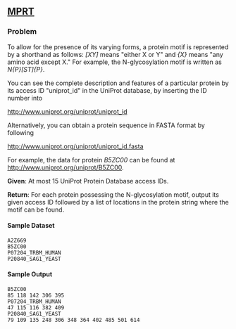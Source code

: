 ## [MPRT](https://rosalind.info/problems/mprt/)

### Problem

To allow for the presence of its varying forms, a protein motif is represented by a shorthand as follows: _[XY]_ means "either X or Y" and _{X}_ means "any amino acid except X." For example, the N-glycosylation motif is written as _N{P}[ST]{P}_.

You can see the complete description and features of a particular protein by its access ID "uniprot_id" in the UniProt database, by inserting the ID number into

http://www.uniprot.org/uniprot/uniprot_id

Alternatively, you can obtain a protein sequence in FASTA format by following

http://www.uniprot.org/uniprot/uniprot_id.fasta

For example, the data for protein _B5ZC00_ can be found at http://www.uniprot.org/uniprot/B5ZC00.

**Given**: At most 15 UniProt Protein Database access IDs.

**Return**: For each protein possessing the N-glycosylation motif, output its given access ID followed by a list of locations in the protein string where the motif can be found.

#### Sample Dataset

```
A2Z669
B5ZC00
P07204_TRBM_HUMAN
P20840_SAG1_YEAST
```

#### Sample Output

```
B5ZC00
85 118 142 306 395
P07204_TRBM_HUMAN
47 115 116 382 409
P20840_SAG1_YEAST
79 109 135 248 306 348 364 402 485 501 614
```
